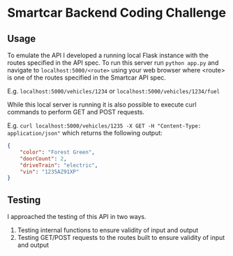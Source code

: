 # Smartcar Backend Coding Challenge

## Usage
To emulate the API I developed a running local Flask instance with the routes specified in the API spec. To run this
server run `python app.py` and navigate to `localhost:5000/<route>` using your web browser where &lt;route&gt; is one of the routes specified in the Smartcar API spec.

E.g. `localhost:5000/vehicles/1234` or `localhost:5000/vehicles/1234/fuel`

While this local server is running it is also possible to execute curl commands to perform GET and POST requests.

E.g. `curl localhost:5000/vehicles/1235 -X GET -H "Content-Type: application/json"` which returns the following output:

```json
{
    "color": "Forest Green",
    "doorCount": 2,
    "driveTrain": "electric",
    "vin": "1235AZ91XP"
}
```

## Testing
I approached the testing of this API in two ways.

1. Testing internal functions to ensure validity of input and output
2. Testing GET/POST requests to the routes built to ensure validity of input and output